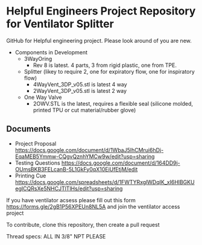 # Helpful Engineers Project Repository for Ventilator Splitter
GitHub for Helpful engineering project. Please look around of you are new. 

* Components in Development
   * 3WayOring 
       * Rev 8 is latest. 4 parts, 3 from rigid plastic, one from TPE.
   * Splitter (likey to require 2, one for expiratory flow, one for inspiratory flow)
       * 4WayVent_3DP_v05.stl is latest 4 way
       * 2WayVent_3DP_v05.stl is latest 2 way
   * One Way Valve
       * 2OWV.STL is the latest, requires a flexible seal (silicone molded, printed TPU or cut material/rubber glove)

## Documents
* Project Proposal https://docs.google.com/document/d/1WbaJ5lhCMrui6hDj-EqaMEB5Ymmw-CQgvQznhYMCw9w/edit?usp=sharing
* Testing Questions https://docs.google.com/document/d/164DD9j-OUmsBKB3FELcanB-5L1GkFy0qX10EiUfEtjM/edit
* Printing Cue https://docs.google.com/spreadsheets/d/1FWTYRxglWDqIK_xI6HlBGKUegICQRsXe5NHCJTlTlHs/edit?usp=sharing

If you have ventilator acsess please fill out this form https://forms.gle/2gB1P56XPEUn8NL5A and join the ventilator access project

To contribute, clone this repository, then create a pull request

Thread specs: ALL IN 3/8" NPT PLEASE
